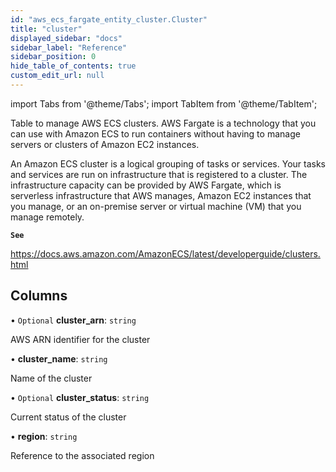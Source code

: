 ```yaml
---
id: "aws_ecs_fargate_entity_cluster.Cluster"
title: "cluster"
displayed_sidebar: "docs"
sidebar_label: "Reference"
sidebar_position: 0
hide_table_of_contents: true
custom_edit_url: null
---
```


import Tabs from '@theme/Tabs';
import TabItem from '@theme/TabItem';

Table to manage AWS ECS clusters. AWS Fargate is a technology that you can use with Amazon ECS to run containers
without having to manage servers or clusters of Amazon EC2 instances.

An Amazon ECS cluster is a logical grouping of tasks or services. Your tasks and services are run on infrastructure that is registered to a cluster.
The infrastructure capacity can be provided by AWS Fargate, which is serverless infrastructure that AWS manages, Amazon EC2 instances that you manage,
or an on-premise server or virtual machine (VM) that you manage remotely.

**`See`**

https://docs.aws.amazon.com/AmazonECS/latest/developerguide/clusters.html

## Columns

• `Optional` **cluster\_arn**: `string`

AWS ARN identifier for the cluster

• **cluster\_name**: `string`

Name of the cluster

• `Optional` **cluster\_status**: `string`

Current status of the cluster

• **region**: `string`

Reference to the associated region
